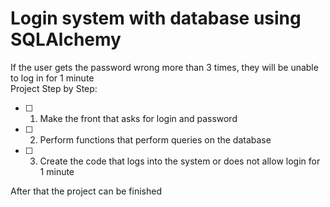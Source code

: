 # Login system with database using SQLAlchemy

If the user gets the password wrong more than 3 times, they will be unable to log in for 1 minute  
Project Step by Step:
 - [ ] 1. Make the front that asks for login and password 
 - [ ] 2. Perform functions that perform queries on the database
 - [ ] 3. Create the code that logs into the system or does not allow login for 1 minute

 After that the project can be finished